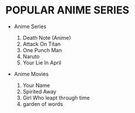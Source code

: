 # POPULAR ANIME SERIES
* Anime Series
    1. Death Note (Anime)
    2. Attack On Titan
    3. One Punch Man
    4. Naruto
    5. Your Lie In April
    
* Anime Movies
    1. Your Name
    2. Spirited Away
    3. Girl Who leapt through time
    4. garden of words 
